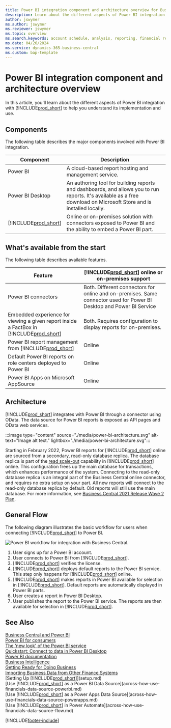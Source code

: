 ```yaml
---
title: Power BI integration component and architecture overview for Business Central| Microsoft Docs
description: Learn about the different aspects of Power BI integration with Business Central.
author: jswymer
ms.author: jswymer
ms.reviewer: jswymer
ms.topic: overview
ms.search.keywords: account schedule, analysis, reporting, financial report, business intelligence, KPI
ms.date: 04/26/2024
ms.service: dynamics-365-business-central
ms.custom: bap-template
---
```

# Power BI integration component and architecture overview

In this article, you'll learn about the different aspects of Power BI integration with [!INCLUDE[prod_short](includes/prod_short.md)] to help you understand its implementation and use.

## Components

The following table describes the major components involved with Power BI integration.

|Component|Description|
|---------|-----------|
|Power BI|A cloud-based report hosting and management service.|
|Power BI Desktop|An authoring tool for building reports and dashboards, and allows you to run reports. It's available as a free download on Microsoft Store and is installed locally.|
|[!INCLUDE[prod_short](includes/prod_short.md)]|Online or on-premises solution with connectors exposed to Power BI and the ability to embed a Power BI part.|

## What's available from the start

The following table describes available features.

|Feature|[!INCLUDE[prod_short](includes/prod_short.md)] online or on-premises support|
|-------|---------------------|
|Power BI connectors|Both. Different connectors for online and on-premises. Same connector used for Power BI Desktop and Power BI Service |
|Embedded experience for viewing a given report inside a FactBox in [!INCLUDE[prod_short](includes/prod_short.md)]|Both. Requires configuration to display reports for on-premises.|
|Power BI report management from [!INCLUDE[prod_short](includes/prod_short.md)]|Online|
|Default Power BI reports on role centers deployed to Power BI|Online|
|Power BI Apps on Microsoft AppSource|Online|

## Architecture

[!INCLUDE[prod_short](includes/prod_short.md)] integrates with Power BI through a connector using OData. The data source for Power BI reports is exposed as API pages and OData web services.

:::image type="content" source="./media/power-bi-architecture.svg" alt-text="Image alt text." lightbox="./media/power-bi-architecture.svg":::

Starting in February 2022, Power BI reports for [!INCLUDE[prod_short](includes/prod_short.md)] online are sourced from a secondary, read-only database replica. The database replica is part of the [read scale-out](/dynamics365/business-central/dev-itpro/administration/database-read-scale-out-overview) capability in [!INCLUDE[prod_short](includes/prod_short.md)] online. This configuration frees up the main database for transactions, which enhances performance of the system. Connecting to the read-only database replica is an integral part of the Business Central online connector, and requires no extra setup on your part. All new reports will connect to the read-only database replica by default. Old reports will still use the main database. For more information, see [Business Central 2021 Release Wave 2 Plan](/dynamics365-release-plan/2021wave2/smb/dynamics365-business-central/use-secondary-read-only-database-power-bi-reporting).

## General Flow

The following diagram illustrates the basic workflow for users when connecting [!INCLUDE[prod_short](includes/prod_short.md)] to Power BI.

![Power BI workflow  for integration with Business Central.](./media/power-bi-flow-v2.svg)

1. User signs up for a Power BI account.
2. User connects to Power BI from [!INCLUDE[prod_short](includes/prod_short.md)].
3. [!INCLUDE[prod_short](includes/prod_short.md)] verifies the license.
4. [!INCLUDE[prod_short](includes/prod_short.md)] deploys default reports to the Power BI service. This step only happens for [!INCLUDE[prod_short](includes/prod_short.md)] online.
5. [!INCLUDE[prod_short](includes/prod_short.md)] makes reports in Power BI available for selection in [!INCLUDE[prod_short](includes/prod_short.md)]. Default reports are automatically displayed in Power BI parts.
6. User creates a report in Power BI Desktop.
7. User publishes the report to the Power BI service. The reports are then available for selection in [!INCLUDE[prod_short](includes/prod_short.md)].

## See Also

[Business Central and Power BI](admin-powerbi.md)  
[Power BI for consumers](/power-bi/consumer/end-user-consumer)  
[The 'new look' of the Power BI service](/power-bi/service-new-look)  
[Quickstart: Connect to data in Power BI Desktop](/power-bi/desktop-quickstart-connect-to-data)  
[Power BI documentation](/power-bi/)  
[Business Intelligence](bi.md)  
[Getting Ready for Doing Business](ui-get-ready-business.md)  
[Importing Business Data from Other Finance Systems](across-import-data-configuration-packages.md)  
[Setting Up [!INCLUDE[prod_short](includes/prod_short.md)]](setup.md)  
[Use [!INCLUDE[prod_short](includes/prod_short.md)] as a Power BI Data Source](across-how-use-financials-data-source-powerbi.md)  
[Use [!INCLUDE[prod_short](includes/prod_short.md)] as a Power Apps Data Source](across-how-use-financials-data-source-powerapps.md)  
[Use [!INCLUDE[prod_short](includes/prod_short.md)] in Power Automate](across-how-use-financials-data-source-flow.md)  


[!INCLUDE[footer-include](includes/footer-banner.md)]
